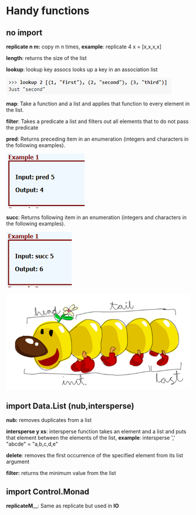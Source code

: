 # Handy functions

## no import

**replicate n m:** copy m n times, **example**: replicate 4 x = [x,x,x,x] 



**length**: returns the size of the list

**lookup**: lookup key assocs looks up a key in an association list

![image-20220808184524519](img/image-20220808184524519.png)

**map**: Take a function and a list and applies that function to every element in the list.

**filter**: Takes a predicate a list and filters out all elements that to do not pass the predicate

**pred**: Returns preceding item in an enumeration (integers and characters in the following examples).

![image-20220827161118908](img/image-20220827161118908.png)

**succ**: Returns following item in an enumeration (integers and characters in the following examples).

![image-20220827161214578](img/image-20220827161214578.png)

![image-20220828175107941](img/image-20220828175107941.png)

## import Data.List (nub,intersperse)

**nub:** removes duplicates from a list

**intersperse y xs**: intersperse function takes an element and a list and puts that element between the elements of the list, **example**: intersperse ',' "abcde" = "a,b,c,d,e"

**delete**: removes the first occurrence of the specified element from its list argument

**filter:** returns the minimum value from the list



## import Control.Monad

**replicateM**__: Same as replicate but used in **IO**

